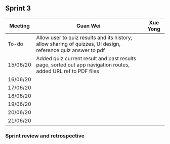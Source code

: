 ## Sprint 3

Meeting|Guan Wei|Xue Yong
---|---------|----------
To-do|Allow user to quiz results and its history, allow sharing of quizzes, UI design, reference quiz answer to pdf|
15/06/20|Added quiz current result and past results page, sorted out app navigation routes, added URL ref to PDF files|
16/06/20||
17/06/20||
18/06/20||
19/06/20||
20/06/20||
21/06/20||

### Sprint review and retrospective 